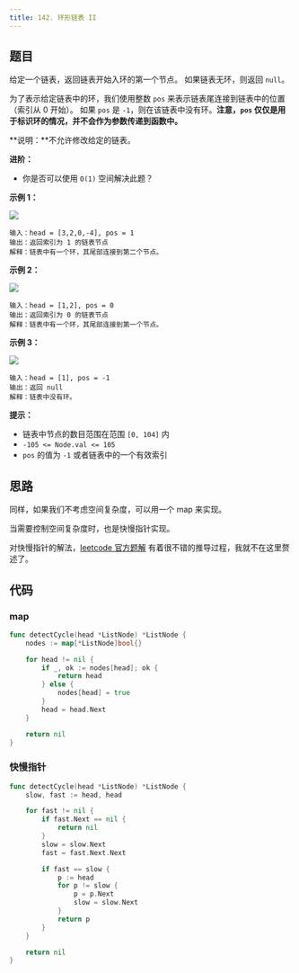 ```yaml
---
title: 142. 环形链表 II
---
```


## 题目

给定一个链表，返回链表开始入环的第一个节点。 如果链表无环，则返回 `null`。

为了表示给定链表中的环，我们使用整数 `pos` 来表示链表尾连接到链表中的位置（索引从 0 开始）。 如果 `pos` 是 `-1`，则在该链表中没有环。**注意，`pos` 仅仅是用于标识环的情况，并不会作为参数传递到函数中。**

**说明：**不允许修改给定的链表。

**进阶：**

- 你是否可以使用 `O(1)` 空间解决此题？

**示例 1：**

![](https://assets.leetcode-cn.com/aliyun-lc-upload/uploads/2018/12/07/circularlinkedlist.png)

```
输入：head = [3,2,0,-4], pos = 1
输出：返回索引为 1 的链表节点
解释：链表中有一个环，其尾部连接到第二个节点。
```

**示例 2：**

![](https://assets.leetcode-cn.com/aliyun-lc-upload/uploads/2018/12/07/circularlinkedlist_test2.png)

```
输入：head = [1,2], pos = 0
输出：返回索引为 0 的链表节点
解释：链表中有一个环，其尾部连接到第一个节点。
```

**示例 3：**

![](https://assets.leetcode-cn.com/aliyun-lc-upload/uploads/2018/12/07/circularlinkedlist_test3.png)

```
输入：head = [1], pos = -1
输出：返回 null
解释：链表中没有环。
```

**提示：**

- 链表中节点的数目范围在范围 `[0, 104]` 内
- `-105 <= Node.val <= 105`
- `pos` 的值为 `-1` 或者链表中的一个有效索引

## 思路

同样，如果我们不考虑空间复杂度，可以用一个 map 来实现。

当需要控制空间复杂度时，也是快慢指针实现。

对快慢指针的解法，[leetcode 官方题解](https://leetcode-cn.com/problems/linked-list-cycle-ii/solution/huan-xing-lian-biao-ii-by-leetcode-solution/) 有着很不错的推导过程，我就不在这里赘述了。

## 代码

### map

```go
func detectCycle(head *ListNode) *ListNode {
	nodes := map[*ListNode]bool{}

	for head != nil {
		if _, ok := nodes[head]; ok {
			return head
		} else {
			nodes[head] = true
		}
		head = head.Next
	}

	return nil
}
```

### 快慢指针

```go
func detectCycle(head *ListNode) *ListNode {
	slow, fast := head, head

	for fast != nil {
		if fast.Next == nil {
			return nil
		}
		slow = slow.Next
		fast = fast.Next.Next

		if fast == slow {
			p := head
			for p != slow {
				p = p.Next
				slow = slow.Next
			}
			return p
		}
	}

	return nil
}
```
